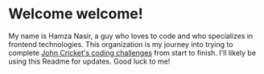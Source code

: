 # Welcome welcome!

My name is Hamza Nasir, a guy who loves to code and who specializes in frontend technologies. This organization is my journey into trying to complete [John Cricket's coding challenges](https://codingchallenges.fyi/challenges/intro) from start to finish. I'll likely be using this Readme for updates. Good luck to me!

